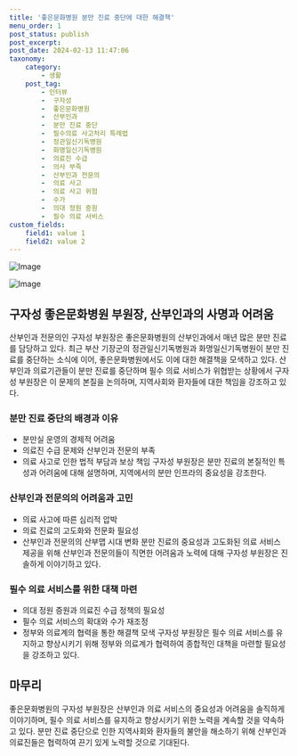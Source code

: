 ```yaml
---
title: '좋은문화병원 분만 진료 중단에 대한 해결책'
menu_order: 1
post_status: publish
post_excerpt: 
post_date: 2024-02-13 11:47:06
taxonomy:
    category:
        - 생활
    post_tag:
        - 인터뷰
        -  구자성
        -  좋은문화병원
        -  산부인과
        -  분만 진료 중단
        -  필수의료 사고처리 특례법
        -  정관일신기독병원
        -  화명일신기독병원
        -  의료진 수급
        -  의사 부족
        -  산부인과 전문의
        -  의료 사고
        -  의료 사고 위험
        -  수가
        -  의대 정원 증원
        -  필수 의료 서비스
custom_fields:
    field1: value 1
    field2: value 2
---
```


![Image](https://imgnews.pstatic.net/image/082/2024/02/13/0001255272_001_20240213094501173.jpg?type=w647)

![Image](https://imgnews.pstatic.net/image/082/2024/02/13/0001255272_002_20240213094501233.jpeg?type=w647)

## 구자성 좋은문화병원 부원장, 산부인과의 사명과 어려움
산부인과 전문의인 구자성 부원장은 좋은문화병원의 산부인과에서 매년 많은 분만 진료를 담당하고 있다. 최근 부산 기장군의 정관일신기독병원과 화명일신기독병원이 분만 진료를 중단하는 소식에 이어, 좋은문화병원에서도 이에 대한 해결책을 모색하고 있다. 산부인과 의료기관들이 분만 진료를 중단하며 필수 의료 서비스가 위협받는 상황에서 구자성 부원장은 이 문제의 본질을 논의하며, 지역사회와 환자들에 대한 책임을 강조하고 있다.
### 분만 진료 중단의 배경과 이유
- 분만실 운영의 경제적 어려움
- 의료진 수급 문제와 산부인과 전문의 부족
- 의료 사고로 인한 법적 부담과 보상 책임
구자성 부원장은 분만 진료의 본질적인 특성과 어려움에 대해 설명하며, 지역에서의 분만 인프라의 중요성을 강조한다. 
### 산부인과 전문의의 어려움과 고민
- 의료 사고에 따른 심리적 압박
- 의료 진료의 고도화와 전문화 필요성
- 산부인과 전문의의 산부맵 시대 변화
분만 진료의 중요성과 고도화된 의료 서비스 제공을 위해 산부인과 전문의들이 직면한 어려움과 노력에 대해 구자성 부원장은 진솔하게 이야기하고 있다.
### 필수 의료 서비스를 위한 대책 마련
- 의대 정원 증원과 의료진 수급 정책의 필요성
- 필수 의료 서비스의 확대와 수가 재조정
- 정부와 의료계의 협력을 통한 해결책 모색
구자성 부원장은 필수 의료 서비스를 유지하고 향상시키기 위해 정부와 의료계가 협력하여 종합적인 대책을 마련할 필요성을 강조하고 있다.
## 마무리
좋은문화병원의 구자성 부원장은 산부인과 의료 서비스의 중요성과 어려움을 솔직하게 이야기하며, 필수 의료 서비스를 유지하고 향상시키기 위한 노력을 계속할 것을 약속하고 있다. 분만 진료 중단으로 인한 지역사회와 환자들의 불안을 해소하기 위해 산부인과 의료진들은 협력하여 끈기 있게 노력할 것으로 기대된다.
